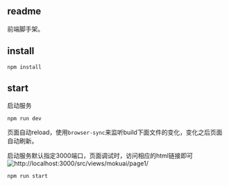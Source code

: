 ## readme

前端脚手架。

## install

```
npm install
```

## start

启动服务
```
npm run dev
```

页面自动reload，使用`browser-sync`来监听build下面文件的变化，变化之后页面自动刷新。

启动服务默认指定3000端口，页面调试时，访问相应的html链接即可 ![http://localhost:3000/src/views/mokuai/page1/](http://localhost:3000/src/views/mokuai/page1/)

```
npm run start
```
